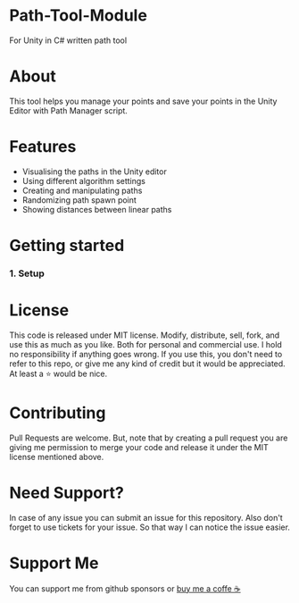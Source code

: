 # Path-Tool-Module
For Unity in C# written path tool

<h1>About</h1>
This tool helps you manage your points and save your points in the Unity Editor with Path Manager script.

<h1>Features</h1>
<ul>
<li>Visualising the paths in the Unity editor</li>
<li>Using different algorithm settings</li>
<li>Creating and manipulating paths</li>
<li>Randomizing path spawn point</li>
<li>Showing distances between linear paths</li>
</ul>

<h1>Getting started</h1>
<h3>1. Setup</h3>


<h1>License</h1>
This code is released under MIT license. Modify, distribute, sell, fork, and use this as much as you like. Both for personal and commercial use. I hold no responsibility if anything goes wrong.
If you use this, you don't need to refer to this repo, or give me any kind of credit but it would be appreciated. At least a ⭐ would be nice.

<h1>Contributing</h1>
Pull Requests are welcome. 
But, note that by creating a pull request you are giving me permission to merge your 
code and release it under the MIT license mentioned above.

<h1>Need Support?</h1>
In case of any issue you can submit an issue for this repository. Also don't forget to use tickets for your issue. 
So that way I can notice the issue easier.

<h1>Support Me</h1>
You can support me from github sponsors or <a href="https://www.buymeacoffee.com/mertbalkan">buy me a coffe ☕</a>

